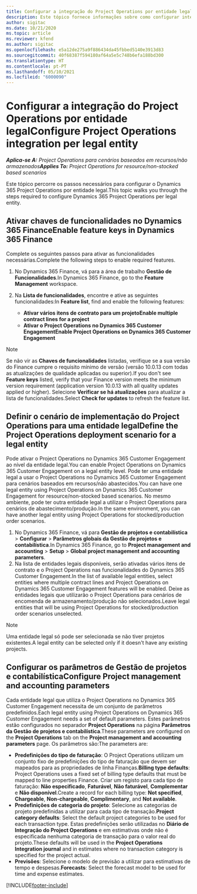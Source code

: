 ```yaml
---
title: Configurar a integração do Project Operations por entidade legal
description: Este tópico fornece informações sobre como configurar integração por entidade legal no Project Operations.
author: sigitac
ms.date: 10/21/2020
ms.topic: article
ms.reviewer: kfend
ms.author: sigitac
ms.openlocfilehash: e5a12de275a9f886434da45fbbed5140e3913d83
ms.sourcegitcommit: 40f68387f594180af64a5e5c748b6efa188bd300
ms.translationtype: HT
ms.contentlocale: pt-PT
ms.lasthandoff: 05/10/2021
ms.locfileid: "6000090"
---
```

# <a name="configure-project-operations-integration-per-legal-entity"></a><span data-ttu-id="a1628-103">Configurar a integração do Project Operations por entidade legal</span><span class="sxs-lookup"><span data-stu-id="a1628-103">Configure Project Operations integration per legal entity</span></span> 

<span data-ttu-id="a1628-104">_**Aplica-se A:** Project Operations para cenários baseados em recursos/não armazenados_</span><span class="sxs-lookup"><span data-stu-id="a1628-104">_**Applies To:** Project Operations for resource/non-stocked based scenarios_</span></span>

<span data-ttu-id="a1628-105">Este tópico percorre os passos necessários para configurar o Dynamics 365 Project Operations por entidade legal.</span><span class="sxs-lookup"><span data-stu-id="a1628-105">This topic walks you through the steps required to configure Dynamics 365 Project Operations per legal entity.</span></span>

## <a name="enable-feature-keys-in-dynamics-365-finance"></a><span data-ttu-id="a1628-106">Ativar chaves de funcionalidades no Dynamics 365 Finance</span><span class="sxs-lookup"><span data-stu-id="a1628-106">Enable feature keys in Dynamics 365 Finance</span></span>

<span data-ttu-id="a1628-107">Complete os seguintes passos para ativar as funcionalidades necessárias.</span><span class="sxs-lookup"><span data-stu-id="a1628-107">Complete the following steps to enable required features.</span></span>

1. <span data-ttu-id="a1628-108">No Dynamics 365 Finance, vá para a área de trabalho **Gestão de Funcionalidades**.</span><span class="sxs-lookup"><span data-stu-id="a1628-108">In Dynamics 365 Finance, go to the **Feature Management** workspace.</span></span>
2. <span data-ttu-id="a1628-109">Na **Lista de funcionalidades**, encontre e ative as seguintes funcionalidades:</span><span class="sxs-lookup"><span data-stu-id="a1628-109">In **Feature list**, find and enable the following features:</span></span>
  
    - <span data-ttu-id="a1628-110">**Ativar vários itens de contrato para um projeto**</span><span class="sxs-lookup"><span data-stu-id="a1628-110">**Enable multiple contract lines for a project**</span></span>
    - <span data-ttu-id="a1628-111">**Ativar o Project Operations no Dynamics 365 Customer Engagement**</span><span class="sxs-lookup"><span data-stu-id="a1628-111">**Enable Project Operations on Dynamics 365 Customer Engagement**</span></span>

> [!NOTE]
> <span data-ttu-id="a1628-112">Se não vir as **Chaves de funcionalidades** listadas, verifique se a sua versão do Finance cumpre o requisito mínimo de versão (versão 10.0.13 com todas as atualizações de qualidade aplicadas ou superior).</span><span class="sxs-lookup"><span data-stu-id="a1628-112">If you don't see **Feature keys** listed, verify that your Finance version meets the minimum version requirement (application version 10.0.13 with all quality updates applied or higher).</span></span> <span data-ttu-id="a1628-113">Selecione **Verificar se há atualizações** para atualizar a lista de funcionalidades.</span><span class="sxs-lookup"><span data-stu-id="a1628-113">Select **Check for updates** to refresh the feature list.</span></span>

## <a name="define-the-project-operations-deployment-scenario-for-a-legal-entity"></a><span data-ttu-id="a1628-114">Definir o cenário de implementação do Project Operations para uma entidade legal</span><span class="sxs-lookup"><span data-stu-id="a1628-114">Define the Project Operations deployment scenario for a legal entity</span></span>

<span data-ttu-id="a1628-115">Pode ativar o Project Operations no Dynamics 365 Customer Engagement ao nível da entidade legal.</span><span class="sxs-lookup"><span data-stu-id="a1628-115">You can enable Project Operations on Dynamics 365 Customer Engagement on a legal entity level.</span></span> <span data-ttu-id="a1628-116">Pode ter uma entidade legal a usar o Project Operations no Dynamics 365 Customer Engagement para cenários baseados em recursos/não abastecidos.</span><span class="sxs-lookup"><span data-stu-id="a1628-116">You can have one legal entity using Project Operations on Dynamics 365 Customer Engagement for resource/non-stocked based scenarios.</span></span> <span data-ttu-id="a1628-117">No mesmo ambiente, pode ter outra entidade legal a utilizar o Project Operations para cenários de abastecimento/produção.</span><span class="sxs-lookup"><span data-stu-id="a1628-117">In the same environment, you can have another legal entity using Project Operations for stocked/production order scenarios.</span></span>

1. <span data-ttu-id="a1628-118">No Dynamics 365 Finance, vá para **Gestão de projetos e contabilística** > **Configurar** > **Parâmetros globais da Gestão de projetos e contabilística**.</span><span class="sxs-lookup"><span data-stu-id="a1628-118">In Dynamics 365 Finance, go to **Project management and accounting** > **Setup** > **Global project management and accounting parameters**.</span></span>
2. <span data-ttu-id="a1628-119">Na lista de entidades legais disponíveis, serão ativadas vários itens de contrato e o Project Operations nas funcionalidades do Dynamics 365 Customer Engagement.</span><span class="sxs-lookup"><span data-stu-id="a1628-119">In the list of available legal entities, select entities where multiple contract lines and Project Operations on Dynamics 365 Customer Engagement features will be enabled.</span></span> <span data-ttu-id="a1628-120">Deixe as entidades legais que utilizarão o Project Operations para cenários de encomenda de armazenamento/produção não selecionados.</span><span class="sxs-lookup"><span data-stu-id="a1628-120">Leave legal entities that will be using Project Operations for stocked/production order scenarios unselected.</span></span>

> [!NOTE]
> <span data-ttu-id="a1628-121">Uma entidade legal só pode ser selecionada se não tiver projetos existentes.</span><span class="sxs-lookup"><span data-stu-id="a1628-121">A legal entity can be selected only if it doesn't have any existing projects.</span></span>

## <a name="configure-project-management-and-accounting-parameters"></a><span data-ttu-id="a1628-122">Configurar os parâmetros de Gestão de projetos e contabilística</span><span class="sxs-lookup"><span data-stu-id="a1628-122">Configure Project management and accounting parameters</span></span>

<span data-ttu-id="a1628-123">Cada entidade legal que utiliza o Project Operations no Dynamics 365 Customer Engagement necessita de um conjunto de parâmetros predefinidos.</span><span class="sxs-lookup"><span data-stu-id="a1628-123">Each legal entity using Project Operations on Dynamics 365 Customer Engagement needs a set of default parameters.</span></span> <span data-ttu-id="a1628-124">Estes parâmetros estão configurados no separador **Project Operations** na página **Parâmetros da Gestão de projetos e contabilística**.</span><span class="sxs-lookup"><span data-stu-id="a1628-124">These parameters are configured on the **Project Operations** tab on the **Project management and accounting parameters** page.</span></span> <span data-ttu-id="a1628-125">Os parâmetros são:</span><span class="sxs-lookup"><span data-stu-id="a1628-125">The parameters are:</span></span>

  - <span data-ttu-id="a1628-126">**Predefinições do tipo de faturação**: O Project Operations utilizam um conjunto fixo de predefinições do tipo de faturação que devem ser mapeados para as propriedades de linha Finanças.</span><span class="sxs-lookup"><span data-stu-id="a1628-126">**Billing type defaults**: Project Operations uses a fixed set of billing type defaults that must be mapped to line properties Finance.</span></span> <span data-ttu-id="a1628-127">Criar um registo para cada tipo de faturação: **Não especificado**, **Faturável**, **Não faturável**, **Complementar** e **Não disponível**.</span><span class="sxs-lookup"><span data-stu-id="a1628-127">Create a record for each billing type: **Not specified**, **Chargeable**, **Non-chargeable**, **Complimentary**, and **Not available**.</span></span>
  - <span data-ttu-id="a1628-128">**Predefinições de categoria do projeto**: Selecione as categorias de projeto predefinidas a utilizar para cada tipo de transação.</span><span class="sxs-lookup"><span data-stu-id="a1628-128">**Project category defaults**: Select the default project categories to be used for each transaction type.</span></span> <span data-ttu-id="a1628-129">Estas predefinições serão utilizadas no **Diário de Integração do Project Operations** e em estimativas onde não é especificada nenhuma categoria de transação para o valor real do projeto.</span><span class="sxs-lookup"><span data-stu-id="a1628-129">These defaults will be used in the **Project Operations Integration journal** and in estimates where no transaction category is specified for the project actual.</span></span>
  - <span data-ttu-id="a1628-130">**Previsões**: Selecione o modelo de previsão a utilizar para estimativas de tempo e despesas.</span><span class="sxs-lookup"><span data-stu-id="a1628-130">**Forecasts**: Select the forecast model to be used for time and expense estimates.</span></span>


[!INCLUDE[footer-include](../includes/footer-banner.md)]
